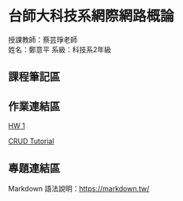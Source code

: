 # 台師大科技系網際網路概論 
授課教師：蔡芸琤老師   
姓名：鄭意平
系級：科技系2年級  

## 課程筆記區  

## 作業連結區  
<p dir="auto"><a href="https://hann0209.github.io/myweb/" rel="nofollow">HW 1</a></p>
<a href="https://youtu.be/CiJxDRFysrI" rel="nofollow">CRUD Tutorial</a>

## 專題連結區

Markdown 語法說明：https://markdown.tw/
